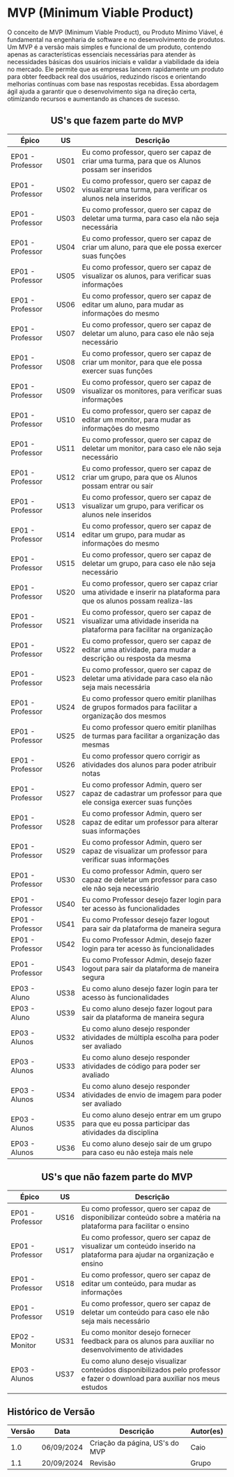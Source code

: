 # MVP (Minimum Viable Product)
O conceito de MVP (Minimum Viable Product), ou Produto Mínimo Viável, é fundamental na engenharia de software e no desenvolvimento de produtos. Um MVP é a versão mais simples e funcional de um produto, contendo apenas as características essenciais necessárias para atender às necessidades básicas dos usuários iniciais e validar a viabilidade da ideia no mercado. Ele permite que as empresas lancem rapidamente um produto para obter feedback real dos usuários, reduzindo riscos e orientando melhorias contínuas com base nas respostas recebidas. Essa abordagem ágil ajuda a garantir que o desenvolvimento siga na direção certa, otimizando recursos e aumentando as chances de sucesso.


<center>

## US's que fazem parte do MVP


| Épico |  US   | Descrição |
|- |-    |-                           |
| EP01 - Professor |US01 |Eu como professor, quero ser capaz de criar uma turma, para que os Alunos possam ser inseridos|
| EP01 - Professor|US02 |  Eu como professor, quero ser capaz de visualizar uma turma, para verificar os alunos nela inseridos|
| EP01 - Professor|US03 |  Eu como professor, quero ser capaz de deletar uma turma, para caso ela não seja necessária|
| EP01 - Professor|US04 | Eu como professor, quero ser capaz de criar um aluno, para que ele possa exercer suas funções|
| EP01 - Professor|US05 |Eu como professor, quero ser capaz de visualizar os alunos, para verificar suas informações|
| EP01 - Professor|US06 | Eu como professor, quero ser capaz de editar um aluno, para mudar as informações do mesmo|
| EP01 - Professor|US07 | Eu como professor, quero ser capaz de deletar um aluno, para caso ele não seja necessário|
| EP01 - Professor|US08 | Eu como professor, quero ser capaz de criar um monitor, para que ele possa exercer suas funções|
| EP01 - Professor|US09 | Eu como professor, quero ser capaz de visualizar os monitores, para verificar suas informações |
| EP01 - Professor|US10 |Eu como professor, quero ser capaz de editar um monitor, para mudar as informações do mesmo|
| EP01 - Professor|US11 | Eu como professor, quero ser capaz de deletar um monitor, para caso ele não seja necessário|
| EP01 - Professor|US12 | Eu como professor, quero ser capaz de criar um grupo, para que os Alunos possam entrar ou sair|
| EP01 - Professor|US13 | Eu como professor, quero ser capaz de visualizar um grupo, para verificar os alunos nele inseridos|
| EP01 - Professor|US14 | Eu como professor, quero ser capaz de editar um grupo, para mudar as informações do mesmo|
| EP01 - Professor|US15 | Eu como professor, quero ser capaz de deletar um grupo, para caso ele não seja necessário |
| EP01 - Professor|US20 |Eu como professor, quero ser capaz criar uma atividade e inserir na plataforma para que os alunos possam realiza-las |
| EP01 - Professor|US21 | Eu como professor, quero ser capaz de visualizar uma atividade inserida na plataforma para facilitar na organização|
| EP01 - Professor|US22 | Eu como professor, quero ser capaz de editar uma atividade, para mudar a descrição ou resposta da mesma|
| EP01 - Professor|US23 | Eu como professor, quero ser capaz de deletar uma atividade para caso ela não seja mais necessária |
| EP01 - Professor|US24 | Eu como professor quero emitir planilhas de grupos formados para facilitar a organização dos mesmos |
| EP01 - Professor|US25 | Eu como professor quero emitir planilhas de turmas para facilitar a organização das mesmas|
| EP01 - Professor|US26 | Eu como professor quero corrigir as atividades dos alunos para poder atribuir notas|
| EP01 - Professor|US27 | Eu como professor Admin, quero ser capaz de cadastrar um professor para que ele consiga exercer suas funções |
| EP01 - Professor|US28 | Eu como professor Admin, quero ser capaz de editar um professor para alterar suas informações |
| EP01 - Professor|US29 | Eu como professor Admin, quero ser capaz de visualizar um professor para verificar suas informações|
| EP01 - Professor|US30 | Eu como professor Admin, quero ser capaz de deletar um professor para caso ele não seja necessário |
| EP01 - Professor|US40 | Eu como Professor desejo fazer login para ter acesso às funcionalidades |
| EP01 - Professor|US41 | Eu como Professor desejo fazer logout para sair da plataforma de maneira segura |
| EP01 - Professor|US42 | Eu como Professor Admin, desejo fazer login para ter acesso às funcionalidades |
| EP01 - Professor|US43 | Eu como Professor Admin, desejo fazer logout para sair da plataforma de maneira segura |
| EP03 - Aluno|US38 |Eu como aluno desejo fazer login para ter acesso às funcionalidades |
| EP03 - Aluno|US39 |Eu como aluno desejo fazer logout para sair da plataforma de maneira segura |
| EP03 - Alunos|US32 | Eu como aluno desejo responder atividades de múltipla escolha para poder ser avaliado |
| EP03 - Alunos|US33 | Eu como aluno desejo responder atividades de código para poder ser avaliado |
| EP03 - Alunos|US34 |Eu como aluno desejo responder atividades de envio de imagem para poder ser avaliado |
| EP03 - Alunos|US35 | Eu como aluno desejo entrar em um grupo para que eu possa participar das atividades da disciplina  |
| EP03 - Alunos|US36 | Eu como aluno desejo sair de um grupo para caso eu não esteja mais nele |

</center>

<center>




## US's que não fazem parte do MVP


| Épico |  US   | Descrição |
|- |-    |-                           |
| EP01 - Professor |US16 |Eu como professor, quero ser capaz de disponibilizar conteúdo sobre a matéria na plataforma para facilitar o ensino |
| EP01 - Professor|US17 |  Eu como professor, quero ser capaz de visualizar um conteúdo inserido na plataforma para ajudar na organização e ensino|
| EP01 - Professor|US18 |  Eu como professor, quero ser capaz de editar um conteúdo, para mudar as informações|
| EP01 - Professor|US19 |  Eu como professor, quero ser capaz de deletar um conteúdo para caso ele não seja mais necessário|
| EP02 - Monitor|US31 |Eu como monitor desejo fornecer feedback para os alunos para auxiliar no desenvolvimento de atividades |
| EP03 - Alunos|US37 |Eu como aluno desejo visualizar  conteúdos disponibilizados pelo professor e fazer o download para auxiliar nos meus estudos|

</center>

## Histórico de Versão

| Versão | Data       | Descrição                                                         | Autor(es)       |
|--------|------------|-------------------------------------------------------------------|-----------------|
| 1.0    | 06/09/2024 | Criação da página, US's do MVP |Caio   |
| 1.1   | 20/09/2024 | Revisão |Grupo   |